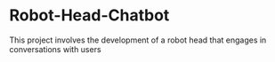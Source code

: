 # Robot-Head-Chatbot
This project involves the development of a robot head that engages in conversations with users
